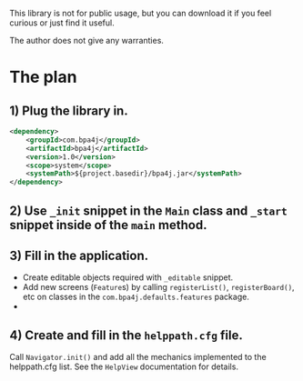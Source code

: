 This library is not for public usage, but you can download it if you feel curious or just find it useful.

The author does not give any warranties.

# The plan

## 1) Plug the library in.
```xml
<dependency>
	<groupId>com.bpa4j</groupId>
	<artifactId>bpa4j</artifactId>
	<version>1.0</version>
	<scope>system</scope>
	<systemPath>${project.basedir}/bpa4j.jar</systemPath>
</dependency>
```

## 2) Use `_init` snippet in the `Main` class and `_start` snippet inside of the `main` method.

## 3) Fill in the application.
* Create editable objects required with `_editable` snippet.
* Add new screens (`Feature`s) by calling `registerList()`, `registerBoard()`, etc on classes in the `com.bpa4j.defaults.features` package.
* 
## 4) Create and fill in the `helppath.cfg` file.
Call `Navigator.init()` and add all the mechanics implemented to the helppath.cfg list.
See the `HelpView` documentation for details.
